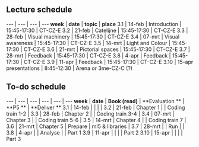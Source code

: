 
## Lecture schedule

--- | --- | --- | ---
**week** | **date**	| **topic** | **place**
3.1 | 14-feb | Introduction | 15:45-17:30 | CT-CZ-E
3.2 | 21-feb | Catelijne | 15:45-17:30 | CT-CZ-E
3.3 | 28-feb | Visual machinery | 15:45-17:30 | CT-CZ-E
3.4 | 07-mrt | Visual awareness | 15:45-17:30 | CT-CZ-E
3.5 | 14-mrt | Light and Colour | 15:45-17:30 | CT-CZ-E
3.6 | 21-mrt | Pictorial spaces | 15:45-17:30 | CT-CZ-E
3.7 | 28-mrt | Feedback	 | 15:45-17:30 | CT-CZ-E
3.8 | 4-apr | Feedback	 | 15:45-17:30 | CT-CZ-E
3.9 | 11-apr | Feedback	 | 15:45-17:30 | CT-CZ-E
3.10 | 15-apr	presentations | 8:45-12:30 | Arena or 3me-CZ-C (?)

## To-do schedule

--- | --- | --- | --- | --- | ---
**week** 	| **date**	| **Book (read)** 	| **Evaluation ** 	| **P5 ** 			|	 **Deliver **
3.1 	| 14-feb 		|  					|  					| 					| 
3.2 	| 21-feb 		| Chapter 1 		| 					| Coding train 1-2 	| 
3.3 	| 28-feb 		| Chapter 2 		|					| Coding train 3-4	|
3.4 	| 07-mrt 		| Chapter 3 		| 					| Coding train 5-6	|
3.5 	| 14-mrt 		| Chapter 4 		| 					| Coding train 7	|
3.6 	| 21-mrt 		| Chapter 5 		| Prepare			| ml5 & libraries	|
3.7 	| 28-mrt 		|		 	 		| Run 				| 					|
3.8 	| 4-apr 		| 	 				| Analyse 			| 					| Part 1
3.9 	| 11-apr 		| 	 				| 					| 					| Part 2
3.10 	| 15-apr	 	| 					| 					|					| Part 3

